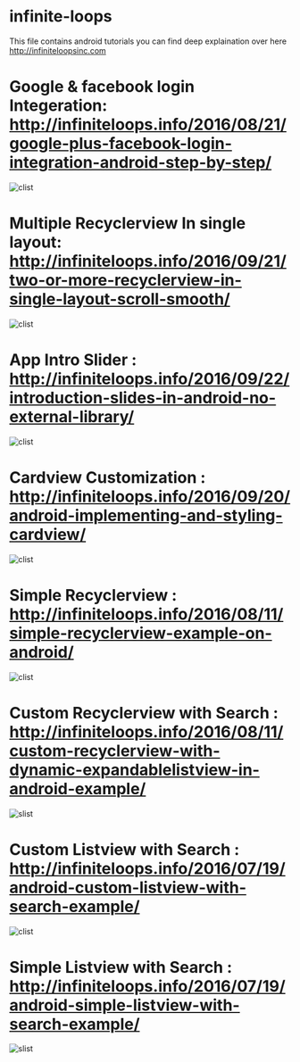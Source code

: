 
# infinite-loops
This file contains android tutorials
you can find deep explaination over here http://infiniteloopsinc.com

# Google & facebook login Integeration: http://infiniteloops.info/2016/08/21/google-plus-facebook-login-integration-android-step-by-step/
![clist](http://infiniteloops.info/wp-content/uploads/2016/08/maxresdefault.jpg)
# Multiple Recyclerview In single layout:  http://infiniteloops.info/2016/09/21/two-or-more-recyclerview-in-single-layout-scroll-smooth/
![clist](http://infiniteloops.info/wp-content/uploads/2016/09/Android-nougat.jpg)
# App Intro Slider : http://infiniteloops.info/2016/09/22/introduction-slides-in-android-no-external-library/
![clist](http://infiniteloops.info/wp-content/uploads/2016/09/4209144-copy-720x340.jpg)

# Cardview Customization : http://infiniteloops.info/2016/09/20/android-implementing-and-styling-cardview/
![clist](http://infiniteloops.info/wp-content/uploads/2016/09/Screen-Shot-2016-09-20-at-11.38.01-PM.png)

# Simple Recyclerview : http://infiniteloops.info/2016/08/11/simple-recyclerview-example-on-android/
![clist](http://infiniteloops.info/wp-content/uploads/2016/08/android_marshmallow_update_dates_for_smartphones-520x245.png)
# Custom Recyclerview with Search : http://infiniteloops.info/2016/08/11/custom-recyclerview-with-dynamic-expandablelistview-in-android-example/
![slist](http://infiniteloops.info/wp-content/uploads/2016/08/android_marshmallow_update_dates_for_smartphones-copy.png)

# Custom Listview with Search : http://infiniteloops.info/2016/07/19/android-custom-listview-with-search-example/
![clist](https://cloud.githubusercontent.com/assets/14331154/16993852/b57743aa-4ec2-11e6-8571-a90404f3c728.jpg)
# Simple Listview with Search : http://infiniteloops.info/2016/07/19/android-simple-listview-with-search-example/
![slist](https://cloud.githubusercontent.com/assets/14331154/16993894/e3598710-4ec2-11e6-82f4-76190d77507a.jpg)

